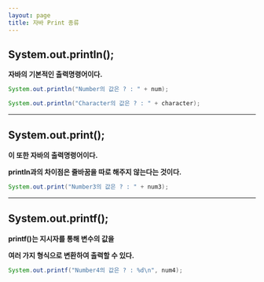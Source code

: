 ```yaml
---
layout: page
title: 자바 Print 종류
---
```


## **System.out.println();**

**자바의 기본적인 출력명령어이다.**

```Java
System.out.println("Number의 값은 ? : " + num);

System.out.println("Character의 값은 ? : " + character);
```

***

## **System.out.print();**

**이 또한 자바의 출력명령어이다.**

**println과의 차이점은 줄바꿈을 따로 해주지 않는다는 것이다.**

```Java
System.out.print("Number3의 값은 ? : " + num3);
```

***

## **System.out.printf();**

**printf()는 지시자를 통해 변수의 값을**

**여러 가지 형식으로 변환하여 출력할 수 있다.**

```Java
System.out.printf("Number4의 값은 ? : %d\n", num4);
```